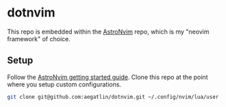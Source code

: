 # dotnvim

This repo is embedded within the [AstroNvim](https://astronvim.com/) repo, which
is my "neovim framework" of choice.

## Setup

Follow the [AstroNvim getting started guide](https://docs.astronvim.com/). Clone
this repo at the point where you setup custom configurations.

```sh
git clone git@github.com:aegatlin/dotnvim.git ~/.config/nvim/lua/user
```


